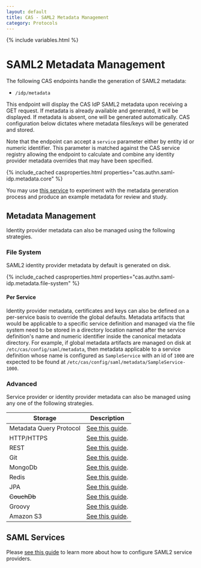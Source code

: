 ```yaml
---
layout: default
title: CAS - SAML2 Metadata Management
category: Protocols
---
```


{% include variables.html %}

# SAML2 Metadata Management

The following CAS endpoints handle the generation of SAML2 metadata:

- `/idp/metadata`

This endpoint will display the CAS IdP SAML2 metadata upon receiving a GET request. If metadata is already available and generated,
it will be displayed. If metadata is absent, one will be generated automatically.
CAS configuration below dictates where metadata files/keys will be generated and stored.

Note that the endpoint can accept a `service` parameter either by entity id or numeric identifier. This parameter
is matched against the CAS service registry allowing the endpoint to calculate and combine any identity provider
metadata overrides that may have been specified.

{% include_cached casproperties.html properties="cas.authn.saml-idp.metadata.core" %}

You may use [this service](https://www.samltool.com/idp_metadata.php) to experiment with the metadata generation process
and produce an example metadata for review and study.

## Metadata Management

Identity provider metadata can also be managed using the following strategies.

### File System

SAML2 identity provider metadata by default is generated on disk. 

{% include_cached casproperties.html properties="cas.authn.saml-idp.metadata.file-system" %}

#### Per Service

Identity provider metadata, certificates and keys can also be defined on a per-service basis to override the global defaults.
Metadata artifacts that would be applicable to a specific service definition and managed via the file system need to be stored
in a directory location named after the service definition's name and numeric identifier inside the canonical metadata directory. For example,
if global metadata artifacts are managed on disk at `/etc/cas/config/saml/metadata`, then metadata applicable to a service definition
whose name is configured as `SampleService` with an id of `1000` are 
expected to be found at `/etc/cas/config/saml/metadata/SampleService-1000`.

### Advanced
            
Service provider or identity provider metadata can also be managed using any one of the following strategies. 

| Storage                 | Description                                                        |
|-------------------------|--------------------------------------------------------------------|
| Metadata Query Protocol | [See this guide](Configuring-SAML2-DynamicMetadata-MDQ.html).      |
| HTTP/HTTPS              | [See this guide](Configuring-SAML2-DynamicMetadata-HTTP.html).     |
| REST                    | [See this guide](Configuring-SAML2-DynamicMetadata-REST.html).     |
| Git                     | [See this guide](Configuring-SAML2-DynamicMetadata-Git.html).      |
| MongoDb                 | [See this guide](Configuring-SAML2-DynamicMetadata-MongoDb.html).  |
| Redis                   | [See this guide](Configuring-SAML2-DynamicMetadata-Redis.html).    |
| JPA                     | [See this guide](Configuring-SAML2-DynamicMetadata-JPA.html).      |
| ~~CouchDb~~             | [See this guide](Configuring-SAML2-DynamicMetadata-CouchDb.html).  |
| Groovy                  | [See this guide](Configuring-SAML2-DynamicMetadata-Groovy.html).   |
| Amazon S3               | [See this guide](Configuring-SAML2-DynamicMetadata-AmazonS3.html). |

## SAML Services

Please [see this guide](../services/SAML2-Service-Management.html) to learn more
about how to configure SAML2 service providers.
